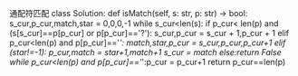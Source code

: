 通配符匹配
class Solution:
    def isMatch(self, s: str, p: str) -> bool:
        s_cur,p_cur,match,star = 0,0,0,-1
        while s_cur<len(s):
            if p_cur< len(p) and (s[s_cur]==p[p_cur] or p[p_cur]=='?'):
                s_cur,p_cur = s_cur + 1,p_cur + 1
            elif p_cur<len(p) and p[p_cur]=='*':
                match,star,p_cur = s_cur,p_cur,p_cur+1
            elif (star!=-1):
                p_cur,match = star+1,match+1
                s_cur = match
            else:return False
        while p_cur<len(p) and p[p_cur]=='*':p_cur = p_cur+1
        return p_cur==len(p)
